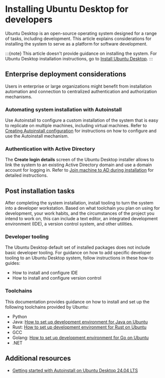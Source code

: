 # Installing Ubuntu Desktop for developers

Ubuntu Desktop is an open-source operating system designed for a range of tasks, including development. This article explains considerations for installing the system to serve as a platform for software development.


:::{note}
This article doesn't provide guidance on installing the system. For Ubuntu Desktop installation instructions, go to [Install Ubuntu Desktop](https://ubuntu.com/tutorials/install-ubuntu-desktop).
:::


## Enterprise deployment considerations

Users in enterprise or large organizations might benefit from installation automation and connection to centralized authentication and authorization mechanisms.


### Automating system installation with Autoinstall

Use Autoinstall to configure a custom installation of the system that is easy to replicate on multiple machines, including virtual machines. Refer to [Creating Autoinstall configuration](https://canonical-subiquity.readthedocs-hosted.com/en/latest/tutorial/creating-autoinstall-configuration.html) for instructions on how to configure and use the Autoinstall mechanism.


### Authentication with Active Directory

The **Create login details** screen of the Ubuntu Desktop installer allows to link the system to an existing Active Directory domain and use a domain account for logging in. Refer to [Join machine to AD during installation](https://documentation.ubuntu.com/adsys/en/stable/how-to/join-ad-installation/#join-at-installation-time) for detailed instructions.


## Post installation tasks

After completing the system installation, install tooling to turn the system into a developer workstation. Based on what toolchain you plan on using for development, your work habits, and the circumstances of the project you intend to work on, this can include a text editor, an integrated development environment (IDE), a version control system, and other utilities.


### Developer tooling

The Ubuntu Desktop default set of installed packages does not include basic developer tooling. For guidance on how to add specific developer tooling to an Ubuntu Desktop system, follow instructions in these how-to guides:

* How to install and configure IDE
* How to install and configure version control


### Toolchains

This documentation provides guidance on how to install and set up the following toolchains provided by Ubuntu:

* Python
* Java: [How to set up development environment for Java on Ubuntu](../howto/java-setup.md)
* Rust: [How to set up development environment for Rust on Ubuntu](../howto/rust-setup.md)
* GCC
* Golang: [How to set up development environment for Go on Ubuntu](../howto/go-setup.md)
* .NET


## Additional resources

* [Getting started with Autoinstall on Ubuntu Desktop 24.04 LTS](https://blog.local-optimum.net/getting-started-with-autoinstall-on-ubuntu-desktop-24-04-lts-147a1defb2de)

